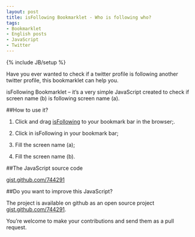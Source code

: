 ```yaml
--- 
layout: post
title: isFollowing Bookmarklet - Who is following who?
tags: 
- Bookmarklet
- English posts
- JavaScript
- Twitter
---
```

{% include JB/setup %}


Have you ever wanted to check if a twitter profile is following another twitter profile, this bookmarklet can help you.
<!--more-->
isFollowing Bookmarklet – it’s a very simple JavaScript created to check if screen name (b) is following screen name (a).

##How to use it?
1. Click and drag <a href="javascript:(function(){/*@author Pablo Cantero - http://pablocantero.com/blog/2010/12/20/isfollowing-bookmarklet-who-is-following-who*/var isFollowing = function(twitterScreenNameA, twitterScreenNameB){jQuery.getJSON('http://twitter.com/statuses/followers.json?screen_name=' + twitterScreenNameA + '&callback=?', function(data){for(var i = 0; i < data.length; i++){if(data[i].screen_name === twitterScreenNameB.replace('@', '')){alert(twitterScreenNameB + ' is following ' + twitterScreenNameA);return;}}alert(twitterScreenNameB + ' is not following ' + twitterScreenNameA);});};var isFollowingPrompt = function(){var twitterScreenNameA = window.prompt('input the twitter screen name (a)', jQuery('.screen-name').text());var twitterScreenNameB = window.prompt('input the twitter screen name (b)');if(twitterScreenNameA === null || twitterScreenNameB === null){alert('you must provide the screen names (a) and (b)');} else {isFollowing(twitterScreenNameA, twitterScreenNameB);isFollowing(twitterScreenNameB, twitterScreenNameA);}};if(typeof jQuery === 'undefined') {var jQueryScript = document.createElement('script');jQueryScript.setAttribute('src','http://ajax.googleapis.com/ajax/libs/jquery/1/jquery.js');jQueryScript.setAttribute('type','text/javascript');jQueryScript.onreadystatechange= function () {if (this.readyState === 'complete' || this.readyState === 'loaded'){isFollowingPrompt();}};document.getElementsByTagName('head')[0].appendChild(jQueryScript);} else {isFollowingPrompt();}})()" title="it’s a very simple JavaScript created to check if screen name (b) is following screen name (a)">isFollowing</a> to your bookmark bar in the browser;.

2. Click in isFollowing in your bookmark bar;

3. Fill the screen name (a);

4. Fill the screen name (b).

##The JavaScript source code

[gist.github.com/744291](https://gist.github.com/744291)

##Do you want to improve this JavaScript?

The project is available on github as an open source project [gist.github.com/744291](https://gist.github.com/744291).

You’re welcome to make your contributions and send them as a pull request.
